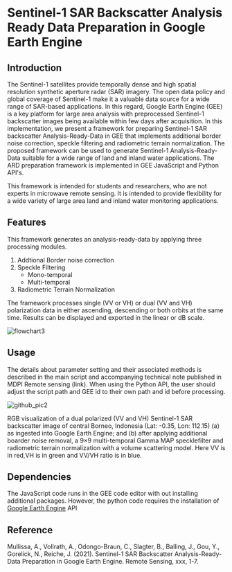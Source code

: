 # Sentinel-1 SAR Backscatter Analysis Ready Data Preparation in Google Earth Engine

## Introduction
The Sentinel-1 satellites provide temporally dense and high spatial resolution synthetic aperture radar (SAR) imagery. The open data policy and global coverage of Sentinel-1 make it a valuable data source for a wide range of SAR-based applications. In this regard, Google Earth Engine (GEE) is a key platform for large area analysis with preprocessed Sentinel-1 backscatter images being available within few days after acquisition.  In this implementation, we present a framework for preparing Sentinel-1 SAR backscatter Analysis-Ready-Data in GEE that implements additional border noise correction, speckle filtering and radiometric terrain normalization. The proposed framework can be used to generate Sentinel-1 Analysis-Ready-Data suitable for a wide range of land and inland water applications. The ARD preparation framework is implemented in GEE JavaScript and Python API's.

This framework is intended for students and researchers, who are not experts in microwave remote sensing. It is intended to provide flexibility for a wide variety of large area land and inland water monitoring applications.


## Features
This framework generates an analysis-ready-data by applying three processing modules.
1. Addtional Border noise correction
2. Speckle Filtering 
   - Mono-temporal 
   - Multi-temporal 
3. Radiometric Terrain Normalization

The framework processes single (VV or VH) or dual (VV and VH) polarization data in either ascending, descending or both orbits at the same time. Results can be displayed and exported in the linear or dB scale. 


![flowchart3](https://user-images.githubusercontent.com/48068921/117692979-d840e900-b1bd-11eb-8dd4-a1d552071362.png)

## Usage
The details about parameter setting and their associated methods is described in the main script and accompanying technical note published in MDPI Remote sensing (link). 
When using the Python API, the user should adjust the script path and GEE id to their own path and id before processing.

![github_pic2](https://user-images.githubusercontent.com/48068921/117958586-75fdfa80-b31b-11eb-9000-d1eed1ebb675.png)

RGB visualization of a dual polarized (VV and VH) Sentinel-1 SAR backscatter image of central Borneo, Indonesia (Lat: -0.35, Lon: 112.15) (a) as ingested into Google Earth Engine; and (b) after applying additional boarder noise removal, a 9×9 multi-temporal Gamma MAP specklefilter and radiometric terrain normalization with a volume scattering model. Here VV is in red,VH is in green and VV/VH ratio is in blue.

## Dependencies
The JavaScript code runs in the GEE code editor with out installing additional packages. However, the python code requires the installation of 
 [Google Earth Engine](https://github.com/google/earthengine-api) API

## Reference

Mullissa, A., Vollrath, A., Odongo-Braun, C., Slagter, B., Balling, J., Gou, Y., Gorelick, N., Reiche, J. (2021). Sentinel-1 SAR Backscatter Analysis-Ready-Data Preparation in Google Earth Engine. Remote Sensing, xxx, 1-7.
